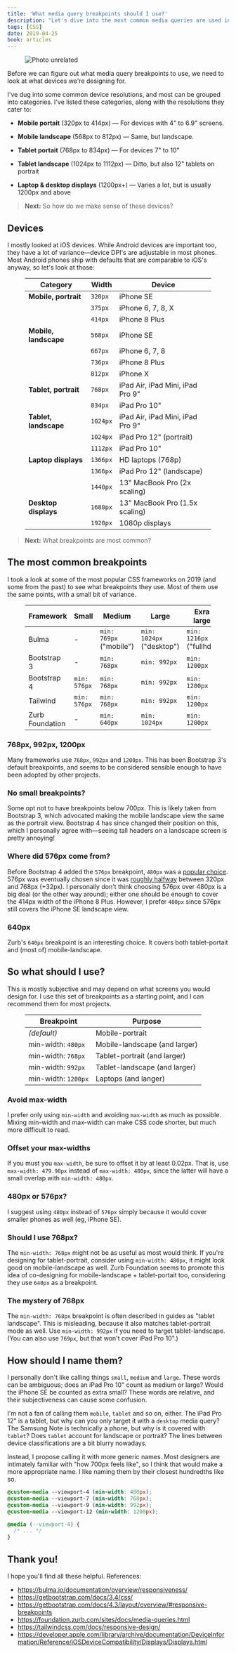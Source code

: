 ```yaml
---
title: 'What media query breakpoints should I use?'
description: "Let's dive into the most common media queries are used in frameworks today"
tags: [CSS]
date: 2019-04-25
book: articles
---
```


<figure cover>
<img src='https://source.unsplash.com/SO5jpAT2bN8/600x700' alt='Photo unrelated' />
</figure>

Before we can figure out what media query breakpoints to use, we need to look at what devices we're designing for.

I've dug into some common device resolutions, and most can be grouped into categories. I've listed these categories, along with the resolutions they cater to:

- **Mobile portait** (320px to 414px) &mdash; For devices with 4" to 6.9" screens.

- **Mobile landscape** (568px to 812px) &mdash; Same, but landscape.

- **Tablet portait** (768px to 834px) &mdash; For devices 7" to 10"

- **Tablet landscape** (1024px to 1112px) &mdash; Ditto, but also 12" tablets on portrait

- **Laptop & desktop displays** (1200px+) &mdash; Varies a lot, but is usually 1200px and above

> **Next:** So how do we make sense of these devices?

## Devices

I mostly looked at iOS devices. While Android devices are important too, they have a lot of variance&mdash;device DPI's are adjustable in most phones. Most Android phones ship with defaults that are comparable to iOS's anyway, so let's look at those:

<figure class='table'>

| Category              | Width    | Device                           |
| --------------------- | -------- | -------------------------------- |
| **Mobile, portrait**  | `320px`  | iPhone SE                        |
|                       | `375px`  | iPhone 6, 7, 8, X                |
|                       | `414px`  | iPhone 8 Plus                    |
| **Mobile, landscape** | `568px`  | iPhone SE                        |
|                       | `667px`  | iPhone 6, 7, 8                   |
|                       | `736px`  | iPhone 8 Plus                    |
|                       | `812px`  | iPhone X                         |
| **Tablet, portrait**  | `768px`  | iPad Air, iPad Mini, iPad Pro 9" |
|                       | `834px`  | iPad Pro 10"                     |
| **Tablet, landscape** | `1024px` | iPad Air, iPad Mini, iPad Pro 9" |
|                       | `1024px` | iPad Pro 12" (portrait)          |
|                       | `1112px` | iPad Pro 10"                     |
| **Laptop displays**   | `1366px` | HD laptops (768p)                |
|                       | `1366px` | iPad Pro 12" (landscape)         |
|                       | `1440px` | 13" MacBook Pro (2x scaling)     |
| **Desktop displays**  | `1680px` | 13" MacBook Pro (1.5x scaling)   |
|                       | `1920px` | 1080p displays                   |

</figure>

> **Next:** What breakpoints are most common?

## The most common breakpoints

I took a look at some of the most popular CSS frameworks on 2019 (and some from the past) to see what breakpoints they use. Most of them use the same points, with a small bit of variance.

<figure class='table'>

| Framework       | Small        | Medium                  | Large                     | Exra large               |
| --------------- | ------------ | ----------------------- | ------------------------- | ------------------------ |
| Bulma           | -            | `min: 769px` ("mobile") | `min: 1024px` ("desktop") | `min: 1216px` ("fullhd") |
| Bootstrap 3     | -            | `min: 768px`            | `min: 992px`              | `min: 1200px`            |
| Bootstrap 4     | `min: 576px` | `min: 768px`            | `min: 992px`              | `min: 1200px`            |
| Tailwind        | `min: 576px` | `min: 768px`            | `min: 992px`              | `min: 1200px`            |
| Zurb Foundation | -            | `min: 640px`            | `min: 1024px`             | `min: 1200px`            |

</figure>

### 768px, 992px, 1200px

Many frameworks use `768px`, `992px` and `1200px`. This has been Bootstrap 3's default breakpoints, and seems to be considered sensible enough to have been adopted by other projects.

### No small breakpoints?

Some opt not to have breakpoints below 700px. This is likely taken from Bootstrap 3, which advocated making the mobile landscape view the same as the portrait view. Bootstrap 4 has since changed their position on this, which I personally agree with&mdash;seeing tall headers on a landscape screen is pretty annoying!

### Where did 576px come from?

Before Bootstrap 4 added the `576px` breakpoint, `480px` was a [popular choice](https://github.com/twbs/bootstrap/issues/10203). 576px was eventually chosen since it was [roughly halfway](https://github.com/twbs/bootstrap/issues/21333) between 320px and 768px (+32px). I personally don't think choosing 576px over 480px is a big deal (or the other way around); either one should be enough to cover the 414px width of the iPhone 8 Plus. However, I prefer `480px` since 576px still covers the iPhone SE landscape view.

### 640px

Zurb's `640px` breakpoint is an interesting choice. It covers both tablet-portait and (most of) mobile-landscape.

## So what should I use?

This is mostly subjective and may depend on what screens you would design for. I use this set of breakpoints as a starting point, and I can recommend them for most projects.

<figure class='table'>

| Breakpoint          | Purpose                       |
| ------------------- | ----------------------------- |
| _(default)_         | Mobile-portrait               |
| min-width: `480px`  | Mobile-landscape (and larger) |
| min-width: `768px`  | Tablet-portrait (and larger)  |
| min-width: `992px`  | Tablet-landscape (and larger) |
| min-width: `1200px` | Laptops (and langer)          |

</figure>

### Avoid max-width

I prefer only using `min-width` and avoiding `max-width` as much as possible. Mixing min-width and max-width can make CSS code shorter, but much more difficult to read.

### Offset your max-widths

If you must you `max-width`, be sure to offset it by at least 0.02px. That is, use `max-width: 479.98px` instead of `max-width: 480px`, since the latter will have a small overlap with `min-width: 480px`.

### 480px or 576px?

I suggest using `480px` instead of `576px` simply because it would cover smaller phones as well (eg, iPhone SE).

### Should I use 768px?

The `min-width: 768px` might not be as useful as most would think. If you're designing for tablet-portrait, consider using `min-width: 480px`, it might look good on mobile-landscape as well. Zurb Foundation seems to promote this idea of co-designing for mobile-landscape + tablet-portait too, considering they use `640px` as a breakpoint.

### The mystery of 768px

The `min-width: 768px` breakpoint is often described in guides as "tablet landscape". This is misleading, because it also matches tablet-portrait mode as well. Use `min-width: 992px` if you need to target tablet-landscape. (You can also use `769px`, but that won't cover iPad Pro 10".)

## How should I name them?

I personally don't like calling things `small`, `medium` and `large`. These words can be ambiguous; does an iPad Pro 10" count as medium or large? Would the iPhone SE be counted as extra small? These words are relative, and their subjectiveness can cause some confusion.

I'm not a fan of calling them `mobile`, `tablet` and so on, either. The iPad Pro 12" is a tablet, but why can you only target it with a `desktop` media query? The Samsung Note is technically a phone, but why is it covered with `tablet`? Does `tablet` account for landscape or portrait? The lines between device classifications are a bit blurry nowadays.

Instead, I propose calling it with more generic names. Most designers are intimately familiar with "how 700px feels like", so I think that would make a more appropriate name. I like naming them by their closest hundredths like so.

```css
@custom-media --viewport-4 (min-width: 480px);
@custom-media --viewport-7 (min-width: 768px);
@custom-media --viewport-9 (min-width: 992px);
@custom-media --viewport-12 (min-width: 1200px);
```

```css
@media (--viewport-4) {
  /* ... */
}
```

## Thank you!

I hope you'll find all these helpful. References:

- https://bulma.io/documentation/overview/responsiveness/
- https://getbootstrap.com/docs/3.4/css/
- https://getbootstrap.com/docs/4.3/layout/overview/#responsive-breakpoints
- https://foundation.zurb.com/sites/docs/media-queries.html
- https://tailwindcss.com/docs/responsive-design/
- https://developer.apple.com/library/archive/documentation/DeviceInformation/Reference/iOSDeviceCompatibility/Displays/Displays.html
